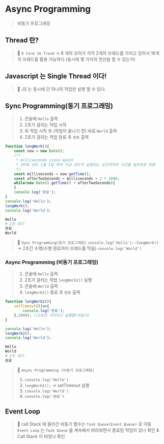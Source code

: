 # Async Programming 
> 비동기 프로그래밍

## Thread 란? 
> 📌 `8 Core 16 Tread` -> 8 개의 코어가 각각 2개의 쓰레드를 가지고 있어서 16개의
> 쓰레드를 활용 가능하다.(동시에 몇 가지의 연산을 할 수 있는가)

## Javascript 는 Single Thread 이다! 
> 📌 JS 는 동시에 단 하나의 작업만 실행 할 수 있다.

## Sync Programming(동기 프로그래밍)
> 1. 콘솔에 `Hello` 출력
> 2. 2초가 걸리는 작업 시작
> 3. 위 작업 시작 후 (작업이 끝나기 전) 바로 `World` 출력
> 4. 2초가 걸리는 작업 완료 후 `완료` 출력 

```javascript
function longWork(){
	const now = new Date();
	/**
	 * milliseconds since epoch
	 * 1970 년도 1월 1일 부터 지금 코드가 실행되는 순간까지의 시간을 밀리초로 반환
	 */
	const milliseconds = now.getTime();
	const afterTwoSeconds = milliseconds + 2 * 1000;
	while(new Date().getTime() < afterTwoSeconds){
	}
	console.log('완료');
}
console.log('Hello');
longWork();
console.log('World');
```
```bash
Hello 
# 2초 대기 
완료
World
```

> 📌 `Sync Programming(동기 프로그래밍)` 
> `console.log('Hello')`; 
> `~longWork()` -> 2초간 수행(수행 완료까지 쓰레드를 막음)
> `console.log('World')`

### Async Programming (비동기 프로그래밍)
> 1. 콘솔에 `Hello` 출력
> 2. 2초가 걸리는 작업 `longWork2()` 실행
> 3. 콘솔에 `World` 출력
> 4. `longWork2()` 종료 후 `완료` 출력

```javascript
function longWork2(){
	setTimeout(()=>{
		console.log('완료');
	},2000); //2초간 기다리고 실행함(비동기)
}

console.log('Hello');
longWork2();
console.log('World');
```
```bash
Hello 
World
# 2초 대기 
완료
```
> 📌 `Async Programming (비동기 프로그래밍)`
> 1. `console.log('Hello')`
> 2. `longWork2();` -> setTimeout 실행
> 3. `console.log('World')`
> 4. `console.log('완료')`

## Event Loop 

> 📌 call Stack 에 올라간 비동기 함수는 `Task Queue(Event Queue)` 로 이동
> `Event Loop` 는 `Task Queue` 를 계속해서 바라보면서 종료된 작업이 있나 확인 & Call Stack 이 비었나 확인

